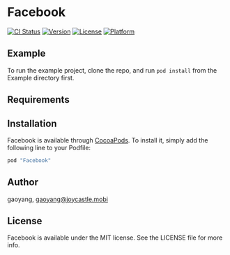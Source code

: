 # Facebook

[![CI Status](http://img.shields.io/travis/gaoyang/Facebook.svg?style=flat)](https://travis-ci.org/gaoyang/Facebook)
[![Version](https://img.shields.io/cocoapods/v/Facebook.svg?style=flat)](http://cocoapods.org/pods/Facebook)
[![License](https://img.shields.io/cocoapods/l/Facebook.svg?style=flat)](http://cocoapods.org/pods/Facebook)
[![Platform](https://img.shields.io/cocoapods/p/Facebook.svg?style=flat)](http://cocoapods.org/pods/Facebook)

## Example

To run the example project, clone the repo, and run `pod install` from the Example directory first.

## Requirements

## Installation

Facebook is available through [CocoaPods](http://cocoapods.org). To install
it, simply add the following line to your Podfile:

```ruby
pod "Facebook"
```

## Author

gaoyang, gaoyang@joycastle.mobi

## License

Facebook is available under the MIT license. See the LICENSE file for more info.

